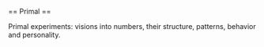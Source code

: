 == Primal ==

Primal experiments: visions into numbers, their structure, patterns, behavior and personality.
